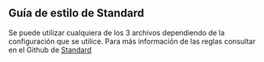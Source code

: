 ## Guía de estilo de Standard

Se puede utilizar cualquiera de los 3 archivos dependiendo de la configuración que se utilice. Para más información de las reglas consultar en el Github de [Standard](https://github.com/standard/standard)